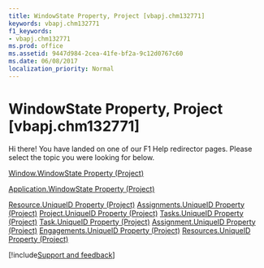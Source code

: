 ```yaml
---
title: WindowState Property, Project [vbapj.chm132771]
keywords: vbapj.chm132771
f1_keywords:
- vbapj.chm132771
ms.prod: office
ms.assetid: 9447d984-2cea-41fe-bf2a-9c12d0767c60
ms.date: 06/08/2017
localization_priority: Normal
---
```



# WindowState Property, Project [vbapj.chm132771]

Hi there! You have landed on one of our F1 Help redirector pages. Please select the topic you were looking for below.

[Window.WindowState Property (Project)](https://msdn.microsoft.com/library/b1c0616c-7377-356e-446d-ee2d2f490e15%28Office.15%29.aspx)

[Application.WindowState Property (Project)](https://msdn.microsoft.com/library/1a5d372d-9e05-80b4-6722-19781381d372%28Office.15%29.aspx)

[Resource.UniqueID Property (Project)](https://msdn.microsoft.com/library/f2b93da7-081e-66bb-97e3-65ac0ea304d0%28Office.15%29.aspx)
[Assignments.UniqueID Property (Project)](https://msdn.microsoft.com/library/39c790d6-5772-28d6-045e-67291be3be11%28Office.15%29.aspx)
[Project.UniqueID Property (Project)](https://msdn.microsoft.com/library/b49c0065-4b74-4e8e-48fa-9cf80bfc6e34%28Office.15%29.aspx)
[Tasks.UniqueID Property (Project)](https://msdn.microsoft.com/library/f87b88e3-5bd0-a57b-c54b-aba17d0de67e%28Office.15%29.aspx)
[Task.UniqueID Property (Project)](https://msdn.microsoft.com/library/7a36cb8c-5715-c0cb-5584-ae48874f2ab9%28Office.15%29.aspx)
[Assignment.UniqueID Property (Project)](https://msdn.microsoft.com/library/694aa1b6-eb88-e921-bc4a-b2dfe47df817%28Office.15%29.aspx)
[Engagements.UniqueID Property (Project)](https://msdn.microsoft.com/library/35e9e64a-5ab9-ffda-2002-cb5a2b40eb7e%28Office.15%29.aspx)
[Resources.UniqueID Property (Project)](https://msdn.microsoft.com/library/84c48d8e-45e7-f1d7-9284-cb7f92c3ffb0%28Office.15%29.aspx)

[!include[Support and feedback](~/includes/feedback-boilerplate.md)]